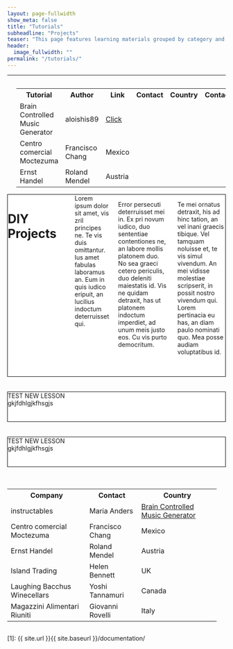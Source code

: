 ```yaml
---
layout: page-fullwidth
show_meta: false
title: "Tutorials"
subheadline: "Projects"
teaser: "This page features learning materials grouped by category and give you an insight into learnign tracks"
header:
  image_fullwidth: ""
permalink: "/tutorials/"
---
```

<div class="row">

<hr>
<div class="row">
<div class="large-12 columns" markdown="1">
<table>
  <tr>
    <th>Tutorial</th>
    <th>Author</th>
    <th>Link</th>
    <th>Contact</th>
    <th>Country</th>
    <th>Contact</th>
    <th>Country</th>
  </tr>
  <tr>
    <div style="height: 50px">
      <td>Brain Controlled Music Generator</td>
      <td>aloishis89</td>
      <td><a href="http://www.instructables.com/id/Brain-Controlled-Music-Generator-Submitted-by-Ba/">Click</a></td>
    </div>
  </tr>
  <tr>
    <td>Centro comercial Moctezuma</td>
    <td>Francisco Chang</td>
    <td>Mexico</td>
  </tr>
  <tr>
    <td>Ernst Handel</td>
    <td>Roland Mendel</td>
    <td>Austria</td>
  </tr>
</table>
</div>

</div> <!-- end of row -->

<div class="row">
<div class="large-10 columns" markdown="1" style="background-color:white; border:1px solid black;">
<h1>DIY Projects</h1>
<hr>
Lorem ipsum dolor sit amet, vis zril principes ne. Te vis duis omittantur. Ius amet fabulas laboramus an. Eum in quis iudico eripuit, an lucilius indoctum deterruisset qui.

Error persecuti deterruisset mei in. Ex pri novum iudico, duo sententiae contentiones ne, an labore mollis platonem duo. No sea graeci cetero periculis, duo deleniti maiestatis id. Vis ne quidam detraxit, has ut platonem indoctum imperdiet, ad unum meis justo eos. Cu vis purto democritum.

Te mei ornatus detraxit, his ad hinc tation, an vel inani graecis tibique. Vel tamquam noluisse et, te vis simul vivendum. An mei vidisse molestiae scripserit, in possit nostro vivendum qui. Lorem pertinacia eu has, an diam paulo nominati quo. Mea posse audiam voluptatibus id.<br>
<br>
<br>
</div>
</div>
<br>
<br>
<div class="row">
<div class="large-10 columns" markdown="1" style="background-color:white; border:1px solid black;">
TEST NEW LESSON<br>
gkjfdhlgjkfhsgjs<br>
<br>
<br>
</div>
</div>
<br>
<br>
<div class="row">
<div class="large-10 columns" markdown="1" style="background-color:white; border:1px solid black;">
TEST NEW LESSON<br>
gkjfdhlgjkfhsgjs<br>
<br>
<br>
</div>
</div>
<br>
<br>

<div class="row">
<div class="large-8 columns" markdown="1">
<table>
  <tr>
    <th>Company</th>
    <th>Contact</th>
    <th>Country</th>
    
  </tr>
  <tr>
    <td>instructables</td>
    <td>Maria Anders</td>
    <td><a href="http://www.instructables.com/id/Brain-Controlled-Music-Generator-Submitted-by-Ba/">Brain Controlled Music Generator</a></td>
  </tr>
  <tr>
    <td>Centro comercial Moctezuma</td>
    <td>Francisco Chang</td>
    <td>Mexico</td>
  </tr>
  <tr>
    <td>Ernst Handel</td>
    <td>Roland Mendel</td>
    <td>Austria</td>
  </tr>
  <tr>
    <td>Island Trading</td>
    <td>Helen Bennett</td>
    <td>UK</td>
  </tr>
  <tr>
    <td>Laughing Bacchus Winecellars</td>
    <td>Yoshi Tannamuri</td>
    <td>Canada</td>
  </tr>
  <tr>
    <td>Magazzini Alimentari Riuniti</td>
    <td>Giovanni Rovelli</td>
    <td>Italy</td>
  </tr>
</table>
<br>
<br>
</div> <!-- end of row -->


 [1]: {{ site.url }}{{ site.baseurl }}/documentation/
